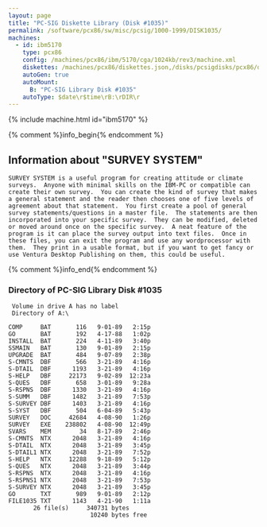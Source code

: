 ```yaml
---
layout: page
title: "PC-SIG Diskette Library (Disk #1035)"
permalink: /software/pcx86/sw/misc/pcsig/1000-1999/DISK1035/
machines:
  - id: ibm5170
    type: pcx86
    config: /machines/pcx86/ibm/5170/cga/1024kb/rev3/machine.xml
    diskettes: /machines/pcx86/diskettes.json,/disks/pcsigdisks/pcx86/diskettes.json
    autoGen: true
    autoMount:
      B: "PC-SIG Library Disk #1035"
    autoType: $date\r$time\rB:\rDIR\r
---
```


{% include machine.html id="ibm5170" %}

{% comment %}info_begin{% endcomment %}

## Information about "SURVEY SYSTEM"

    SURVEY SYSTEM is a useful program for creating attitude or climate
    surveys.  Anyone with minimal skills on the IBM-PC or compatible can
    create their own survey.  You can create the kind of survey that makes
    a general statement and the reader then chooses one of five levels of
    agreement about that statement.  You first create a pool of general
    survey statements/questions in a master file.  The statements are then
    incorporated into your specific survey.  They can be modified, deleted
    or moved around once on the specific survey.  A neat feature of the
    program is it can place the survey output into text files.  Once in
    these files, you can exit the program and use any wordprocessor with
    them.  They print in a usable format, but if you want to get fancy or
    use Ventura Desktop Publishing on them, this could be useful.
{% comment %}info_end{% endcomment %}


### Directory of PC-SIG Library Disk #1035

     Volume in drive A has no label
     Directory of A:\

    COMP     BAT       116   9-01-89   2:15p
    GO       BAT       192   4-17-88   1:02p
    INSTALL  BAT       224   4-11-89   3:40p
    SSMAIN   BAT       130   9-01-89   2:15p
    UPGRADE  BAT       484   9-07-89   2:38p
    S-CMNTS  DBF       566   3-21-89   4:16p
    S-DTAIL  DBF      1193   3-21-89   4:16p
    S-HELP   DBF     22173   9-02-89  12:23a
    S-QUES   DBF       658   3-01-89   9:28a
    S-RSPNS  DBF      1330   3-21-89   4:16p
    S-SUMM   DBF      1482   3-21-89   7:53p
    S-SURVEY DBF      1403   3-21-89   4:16p
    S-SYST   DBF       504   6-04-89   5:43p
    SURVEY   DOC     42684   4-08-90   1:26p
    SURVEY   EXE    238802   4-08-90  12:49p
    SVARS    MEM        34   8-17-89   2:46p
    S-CMNTS  NTX      2048   3-21-89   4:16p
    S-DTAIL  NTX      2048   3-21-89   3:45p
    S-DTAIL1 NTX      2048   3-21-89   7:52p
    S-HELP   NTX     12288   9-18-89   5:12p
    S-QUES   NTX      2048   3-21-89   3:44p
    S-RSPNS  NTX      2048   3-21-89   4:16p
    S-RSPNS1 NTX      2048   3-21-89   7:53p
    S-SURVEY NTX      2048   3-21-89   3:45p
    GO       TXT       989   9-01-89   2:12p
    FILE1035 TXT      1143   4-21-90   1:11a
           26 file(s)     340731 bytes
                           10240 bytes free

